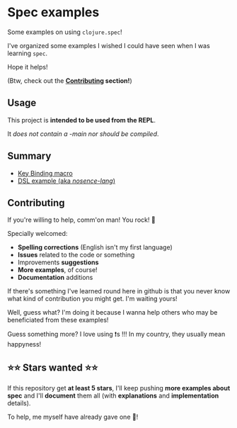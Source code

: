 # Spec examples
Some examples on using `clojure.spec`!

I've organized some examples I wished I could have seen when I was learning `spec`.

Hope it helps!

(Btw, check out the **[Contributing](#contributing) section!**)

## Usage

This project is **intended to be used from the REPL**.

It _does not contain a -main nor should be compiled_.

## Summary
  - [Key Binding macro](doc/bindings_utils.md)
  - [DSL example (aka _nosence-lang_)](doc/dsl_example.md)
  
## Contributing

If you're willing to help, comm'on man! You rock! :clap:

Specially welcomed:
  - **Spelling corrections** (English isn't my first language)
  - **Issues** related to the code or something
  - Improvements **suggestions**
  - **More examples**, of course!
  - **Documentation** additions
  
  

If there's something I've learned round here in github is that you never know what kind of contribution you might get. I'm waiting yours!

Well, guess what? I'm doing it because I wanna help others who may be beneficiated from these examples!

Guess something more? I love using :exclamation:s !!!
In my country, they usually mean happyness!

## :star::star: Stars wanted :star::star:

If this repository get **at least 5 stars**, I'll keep pushing **more examples about spec** and I'll **document** them all (with **explanations** and **implementation** details).

To help, me myself have already gave one :star2:!
